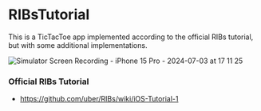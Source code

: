 # RIBsTutorial

This is a TicTacToe app implemented according to the official RIBs tutorial, but with some additional implementations.

![Simulator Screen Recording - iPhone 15 Pro - 2024-07-03 at 17 11 25](https://github.com/yordgenome03/RIBsTutorial/assets/120723438/9e824e4b-8fb3-433a-a38c-9d39967c4210)


### Official RIBs Tutorial

- https://github.com/uber/RIBs/wiki/iOS-Tutorial-1
